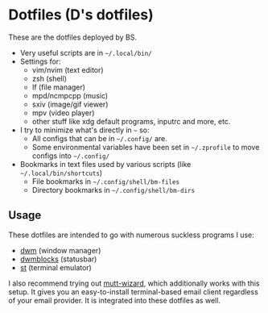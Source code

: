 # Dotfiles (D's dotfiles)

These are the dotfiles deployed by BS.

- Very useful scripts are in `~/.local/bin/`
- Settings for:
	- vim/nvim (text editor)
	- zsh (shell)
	- lf (file manager)
	- mpd/ncmpcpp (music)
	- sxiv (image/gif viewer)
	- mpv (video player)
	- other stuff like xdg default programs, inputrc and more, etc.
- I try to minimize what's directly in `~` so:
	- All configs that can be in `~/.config/` are.
	- Some environmental variables have been set in `~/.zprofile` to move configs into `~/.config/`
- Bookmarks in text files used by various scripts (like `~/.local/bin/shortcuts`)
	- File bookmarks in `~/.config/shell/bm-files`
	- Directory bookmarks in `~/.config/shell/bm-dirs`

## Usage

These dotfiles are intended to go with numerous suckless programs I use:

- [dwm](https://github.com/phr33man/dwm) (window manager)
- [dwmblocks](https://github.com/phr33man/dwmblocks) (statusbar)
- [st](https://github.com/phr33man/st) (terminal emulator)

I also recommend trying out
[mutt-wizard](https://github.com/phr33man/mutt-wizard), which additionally
works with this setup. It gives you an easy-to-install terminal-based email
client regardless of your email provider. It is integrated into these dotfiles
as well.